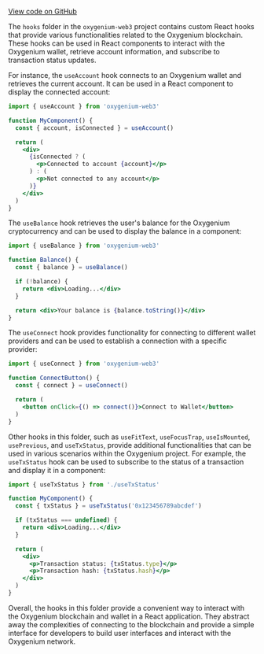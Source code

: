 [View code on GitHub](https://github.com/oxygenium/oxygenium-web3/.autodoc/docs/json/packages/web3-react/src/hooks)

The `hooks` folder in the `oxygenium-web3` project contains custom React hooks that provide various functionalities related to the Oxygenium blockchain. These hooks can be used in React components to interact with the Oxygenium wallet, retrieve account information, and subscribe to transaction status updates.

For instance, the `useAccount` hook connects to an Oxygenium wallet and retrieves the current account. It can be used in a React component to display the connected account:

```jsx
import { useAccount } from 'oxygenium-web3'

function MyComponent() {
  const { account, isConnected } = useAccount()

  return (
    <div>
      {isConnected ? (
        <p>Connected to account {account}</p>
      ) : (
        <p>Not connected to any account</p>
      )}
    </div>
  )
}
```

The `useBalance` hook retrieves the user's balance for the Oxygenium cryptocurrency and can be used to display the balance in a component:

```jsx
import { useBalance } from 'oxygenium-web3'

function Balance() {
  const { balance } = useBalance()

  if (!balance) {
    return <div>Loading...</div>
  }

  return <div>Your balance is {balance.toString()}</div>
}
```

The `useConnect` hook provides functionality for connecting to different wallet providers and can be used to establish a connection with a specific provider:

```jsx
import { useConnect } from 'oxygenium-web3'

function ConnectButton() {
  const { connect } = useConnect()

  return (
    <button onClick={() => connect()}>Connect to Wallet</button>
  )
}
```

Other hooks in this folder, such as `useFitText`, `useFocusTrap`, `useIsMounted`, `usePrevious`, and `useTxStatus`, provide additional functionalities that can be used in various scenarios within the Oxygenium project. For example, the `useTxStatus` hook can be used to subscribe to the status of a transaction and display it in a component:

```jsx
import { useTxStatus } from './useTxStatus'

function MyComponent() {
  const { txStatus } = useTxStatus('0x123456789abcdef')

  if (txStatus === undefined) {
    return <div>Loading...</div>
  }

  return (
    <div>
      <p>Transaction status: {txStatus.type}</p>
      <p>Transaction hash: {txStatus.hash}</p>
    </div>
  )
}
```

Overall, the hooks in this folder provide a convenient way to interact with the Oxygenium blockchain and wallet in a React application. They abstract away the complexities of connecting to the blockchain and provide a simple interface for developers to build user interfaces and interact with the Oxygenium network.
